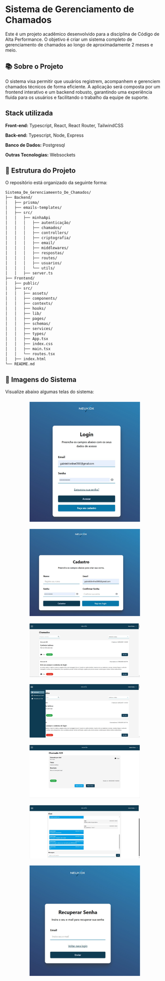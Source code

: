 
# Sistema de Gerenciamento de Chamados

Este é um projeto acadêmico desenvolvido para a disciplina de Código de Alta Performance. O objetivo é criar um sistema completo de gerenciamento de chamados ao longo de aproximadamente 2 meses e meio.


## 📚 Sobre o Projeto

O sistema visa permitir que usuários registrem, acompanhem e gerenciem chamados técnicos de forma eficiente. A aplicação será composta por um frontend interativo e um backend robusto, garantindo uma experiência fluida para os usuários e facilitando o trabalho da equipe de suporte.


## Stack utilizada

**Front-end:** Typescript, React, React Router, TailwindCSS

**Back-end:** Typescript, Node, Express

**Banco de Dados:** Postgresql

**Outras Tecnologias:** Websockets

## 📁 Estrutura do Projeto

O repositório está organizado da seguinte forma:

```
Sistema_De_Gerenciameento_De_Chamados/
├── Backend/
│   ├── prisma/
│   ├── emails-templates/
│   ├── src/
│   │   ├── minhaApi
│   │   │   ├── autenticação/
│   │   │   ├── chamados/
│   │   │   ├── controllers/
│   │   │   ├── criptografia/
│   │   │   ├── email/
│   │   │   ├── middlewares/
│   │   │   ├── respostas/
│   │   │   ├── routes/
│   │   │   ├── usuarios/
│   │   │   └── utils/
│   │   ├── server.ts
├── Frontend/
│   ├── public/
│   ├── src/
|   │   ├── assets/
│   │   ├── components/
│   │   ├── contexts/
│   │   ├── hooks/
│   │   ├── lib/
│   │   ├── pages/
│   │   ├── schemas/
│   │   ├── services/
│   │   ├── types/
│   │   ├── App.tsx
│   │   ├── index.css
│   │   ├── main.tsx
│   │   └── routes.tsx
│   ├── index.html
└── README.md
```


## 📸 Imagens do Sistema

Visualize abaixo algumas telas do sistema:

<div align="center">
	<img src="docs/images/login.jpg" alt="Tela de Login" width="350" style="margin: 10px;"/>
	<img src="docs/images/register.jpg" alt="Tela de Cadastro" width="350" style="margin: 10px;"/>
	<img src="docs/images/dashboard1.jpg" alt="Dashboard 1" width="350" style="margin: 10px;"/>
	<img src="docs/images/dashboard2.jpg" alt="Dashboard 2" width="350" style="margin: 10px;"/>
	<img src="docs/images/detalhes.jpg" alt="Detalhes do Chamado" width="350" style="margin: 10px;"/>
	<img src="docs/images/chat.jpg" alt="Chat" width="350" style="margin: 10px;"/>
	<img src="docs/images/recuperarSenha.jpg" alt="Recuperar Senha" width="350" style="margin: 10px;"/>
</div>
